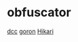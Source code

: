 # obfuscator

[dcc](https://github.com/amimo/dcc)
[goron](https://github.com/amimo/goron)
[Hikari](https://github.com/HikariObfuscator/Hikari)
